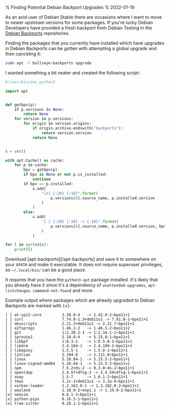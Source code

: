 % Finding Potential Debian Backport Upgrades
% 2022-01-19

As an avid user of Debian Stable there are occasions where I want to move to
newer upstream versions for some packages. If you're lucky Debian Developers
have provided a fresh backport from Debian Testing in the [Debian
Backports][bpo] repositories.

Finding the packages that you currently have installed which have upgrades in
Debian Backports can be gotten with attempting a global upgrade and then
canceling it:

```sh
sudo apt -t bullseye-backports upgrade
```

I wanted something a bit neater and created the following script:

```python
#!/usr/bin/env python3

import apt


def getbpv(p):
    if p.versions is None:
        return None
    for version in p.versions:
        for origin in version.origins:
            if origin.archive.endswith("backports"):
                return version.version
            return None


s = set()

with apt.Cache() as cache:
    for p in cache:
        bpv = getbpv(p)
        if bpv is None or not p.is_installed:
            continue
        if bpv == p.installed:
            s.add(
                "[x] {:20} {:10}".format(
                    p.versions[0].source_name, p.installed.version
                )
            )
        else:
            s.add(
                "[ ] {:20} {:10} -> {:10}".format(
                    p.versions[0].source_name, p.installed.version, bpv
                )
            )

for l in sorted(s):
    print(l)
```

Download [apt-backports][/apt-backports]
and save it to somewhere on your `$PATH` and make it executable.
It does not require superuser privileges, so `~/.local/bin/` can be a good
place.

It requires that you have the `python3-apt` package installed. It's likely that
you already have it since it's a dependency of `unattended-upgrades`,
`apt-listchanges`. `command-not-found` and more.

Example output where packages which are already upgraded to Debian Backports are
marked with `[x]`:

```
[ ] at-spi2-core         2.38.0-4   -> 2.42.0-2~bpo11+1
[ ] curl                 7.74.0-1.3+deb11u1 -> 7.81.0-1~bpo11+1
[ ] devscripts           2.21.3+deb11u1 -> 2.21.7~bpo11+1
[ ] e2fsprogs            1.46.2-2   -> 1.46.5-2~bpo11+2
[ ] git                  1:2.30.2-1 -> 1:2.34.1-1~bpo11+1
[ ] iproute2             5.10.0-4   -> 5.15.0-1~bpo11+1
[ ] libbpf               1:0.3-2    -> 1:0.5.0-1~bpo11+1
[ ] libdrm               2.4.104-1  -> 2.4.109-2~bpo11+1
[ ] libepoxy             1.5.5-1    -> 1.5.8-1~bpo11+1
[ ] lintian              2.104.0    -> 2.111.0~bpo11+1
[ ] linux                5.10.84-1  -> 5.15.5-2~bpo11+1
[ ] linux-signed-amd64   5.10.84-1  -> 5.15.5-2~bpo11+1
[ ] npm                  7.5.2+ds-2 -> 8.3.0~ds-2~bpo11+1
[ ] openldap             2.4.57+dfsg-3 -> 2.4.59+dfsg-1~bpo11+1
[ ] sway                 1.5-7      -> 1.6.1-2~bpo11+1
[ ] tmux                 3.1c-1+deb11u1 -> 3.2a-4~bpo11+1
[ ] vulkan-loader        1.2.162.0-1 -> 1.2.182.0-2~bpo11+1
[ ] wayland              1.18.0-2~exp1.1 -> 1.19.0-2~bpo11+1
[x] neovim               0.6.1-3~bpo11+1
[x] python-pipx          0.16.5-1~bpo11+1
[x] tree-sitter          0.20.1-1~bpo11+1
```

[bpo]: https://backports.debian.org
